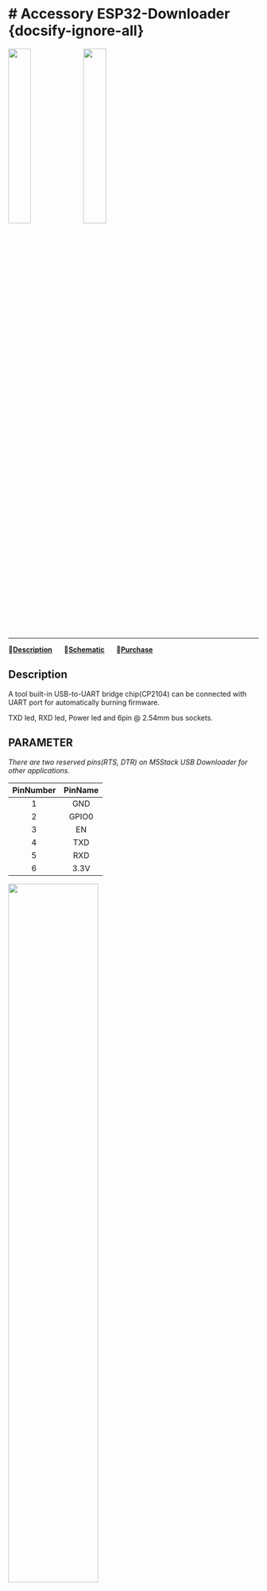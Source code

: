 # # Accessory ESP32-Downloader {docsify-ignore-all}

<img src="assets/img/product_pics/tool/usb_downloader_01.png" width="30%" height="30%"><img src="assets/img/product_pics/tool/usb_downloader_02.png" width="30%" height="30%">

***

:memo:**[Description](#Description)**&nbsp;&nbsp;&nbsp;&nbsp;&nbsp;&nbsp;:electric_plug:**[Schematic](#Schematic)**&nbsp;&nbsp;&nbsp;&nbsp;&nbsp;&nbsp;🛒**[Purchase](https://www.aliexpress.com/store/product/M5Stack-USB-TTL-UART-Serial-Adapter-Micro-controller-6PIN-Auto-Downloader-Type-C-USB/3226069_32874729163.html?spm=2114.12010615.8148356.2.26cd9d03ZAclOY)**

## Description

A tool built-in USB-to-UART bridge chip(CP2104) can be connected with UART port for automatically burning firmware.

TXD led, RXD led, Power led and 6pin @ 2.54mm bus sockets.

## PARAMETER

*There are two reserved pins(RTS, DTR) on M5Stack USB Downloader for other applications.*

|       PinNumber       |          PinName          |
| :-------------------: |:------------------------: |
|           1           |           GND             |
|           2           |           GPIO0           |
|           3           |           EN              |
|           4           |           TXD             |
|           5           |           RXD             |
|           6           |           3.3V            |

<img src="assets/img/product_pics/tool/usb_downloader_03.png"  width="60%" height="60%">

**Usage:**

<img src="assets/img/product_pics/tool/usb_downloader_04.png">

## Include

- 1x M5Stack USB Downloader

## Related Link

- [UserGuide](https://github.com/watson8544/M5Stack-UserGuide/blob/master/TOOLS_DOCS/M5Stack-USB-Downloader-UserGuide.md)

## Schematic

<img src="assets/img/product_pics/tool/usb_downloader_sch.png">

<!-- <figure>
    <img src="assets/img/product_pics/unit/M5GO_Unit_moisture.jpg" height="50" width="49">
</figure> -->
